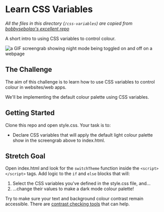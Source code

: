 # Learn CSS Variables

*All the files in this directory (`/css-variables`) are copied from [bobbysebolao's excellent repo](https://github.com/bobbysebolao/learn-css-variables)*

A short intro to using CSS variables to control colour.

![a GIF screengrab showing night mode being toggled on and off on a webpage](https://i.gyazo.com/85b3feda950cbb649bdbf79adff5a7f6.gif)

## The Challenge

The aim of this challenge is to learn how to use CSS variables to control colour in websites/web apps.

We'll be implementing the default colour palette using CSS variables.

## Getting Started

Clone this repo and open style.css. Your task is to:

- Declare CSS variables that will apply the default light colour palette show in the screengrab above to index.html.

## Stretch Goal

Open index.html and look for the `switchTheme` function inside the `<script></script>` tags. Add logic to the `if` and `else` blocks that will:

1. Select the CSS variables you've defined in the style.css file, and...
2. ...change their values to make a dark mode colour palette!

Try to make sure your text and background colour contrast remain accessible. There are [contrast checking tools](https://contrastchecker.com/) that can help.

